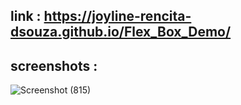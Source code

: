 ## link : https://joyline-rencita-dsouza.github.io/Flex_Box_Demo/

## screenshots :
![Screenshot (815)](https://github.com/user-attachments/assets/6a25eeee-fbe4-4274-9408-e2eeaf813cce)
